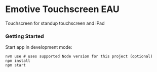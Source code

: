 # Emotive Touchscreen EAU

Touchscreen for standup touchscreen and iPad

### Getting Started

Start app in development mode:

```shell
nvm use # uses supported Node version for this project (optional)
npm install
npm start
```